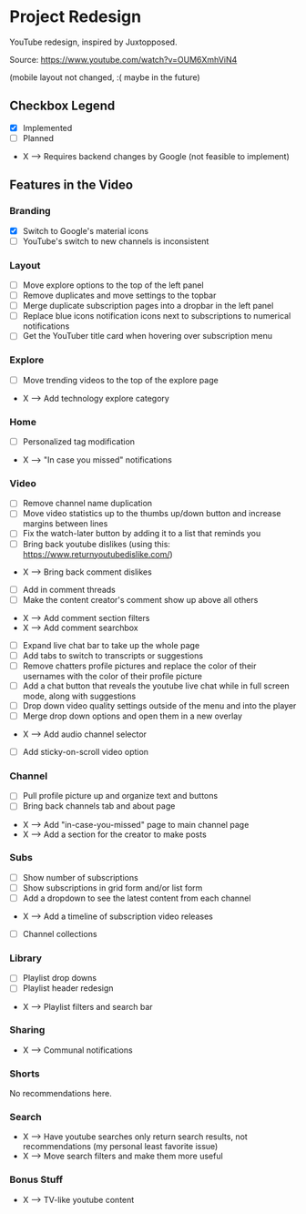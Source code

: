 # Project Redesign

YouTube redesign, inspired by Juxtopposed.

Source: <https://www.youtube.com/watch?v=OUM6XmhViN4>

(mobile layout not changed, :( maybe in the future)

## Checkbox Legend

- [x] Implemented
- [ ] Planned
-  X --> Requires backend changes by Google (not feasible to implement)

## Features in the Video

### Branding

- [x] Switch to Google's material icons
- [ ] YouTube's switch to new channels is inconsistent

### Layout

- [ ] Move explore options to the top of the left panel
- [ ] Remove duplicates and move settings to the topbar
- [ ] Merge duplicate subscription pages into a dropbar in the left panel
- [ ] Replace blue icons notification icons next to subscriptions to numerical notifications
- [ ] Get the YouTuber title card when hovering over subscription menu

### Explore

- [ ] Move trending videos to the top of the explore page
-  X --> Add technology explore category

### Home

- [ ] Personalized tag modification
-  X --> "In case you missed" notifications

### Video

- [ ] Remove channel name duplication
- [ ] Move video statistics up to the thumbs up/down button and increase margins between lines
- [ ] Fix the watch-later button by adding it to a list that reminds you
- [ ] Bring back youtube dislikes (using this: <https://www.returnyoutubedislike.com/>)
-  X --> Bring back comment dislikes
- [ ] Add in comment threads
- [ ] Make the content creator's comment show up above all others
-  X --> Add comment section filters
-  X --> Add comment searchbox
- [ ] Expand live chat bar to take up the whole page
- [ ] Add tabs to switch to transcripts or suggestions
- [ ] Remove chatters profile pictures and replace the color of their usernames with the color of their profile picture
- [ ] Add a chat button that reveals the youtube live chat while in full screen mode, along with suggestions
- [ ] Drop down video quality settings outside of the menu and into the player
- [ ] Merge drop down options and open them in a new overlay
-  X --> Add audio channel selector
- [ ] Add sticky-on-scroll video option

### Channel

- [ ] Pull profile picture up and organize text and buttons
- [ ] Bring back channels tab and about page
-  X --> Add "in-case-you-missed" page to main channel page
-  X --> Add a section for the creator to make posts

### Subs

- [ ] Show number of subscriptions
- [ ] Show subscriptions in grid form and/or list form
- [ ] Add a dropdown to see the latest content from each channel
-  X --> Add a timeline of subscription video releases
- [ ] Channel collections

### Library

- [ ] Playlist drop downs
- [ ] Playlist header redesign
-  X --> Playlist filters and search bar

### Sharing

-  X --> Communal notifications

### Shorts

No recommendations here.

### Search

-  X --> Have youtube searches only return search results, not recommendations (my personal least favorite issue)
-  X --> Move search filters and make them more useful

### Bonus Stuff

-  X --> TV-like youtube content
